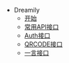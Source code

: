 <!-- _sidebar.md -->
* Dreamily
  * [开始](README.md) <!--注意这里是相对路径-->
  * [常用API接口](_source/cy/README.md)
  * [Auth接口](_source/Auth/README.md)
  * [QRCODE接口](_source/QRCODE/README.md)
  * [一言接口](_source/yy/README.md)
